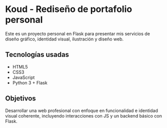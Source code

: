 # Koud - Rediseño de portafolio personal

Este es un proyecto personal en Flask para presentar mis servicios de diseño gráfico, identidad visual, ilustración y diseño web. 

## Tecnologías usadas

- HTML5
- CSS3
- JavaScript
- Python 3 + Flask

## Objetivos

Desarrollar una web profesional con enfoque en funcionalidad e identidad visual coherente, incluyendo interacciones con JS y un backend básico con Flask.